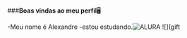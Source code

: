 ###**Boas vindas ao meu perfil**🖥️

-Meu nome é Alexandre
-estou estudando.![ALURA](https://www.alura.com.br)
![](gift

